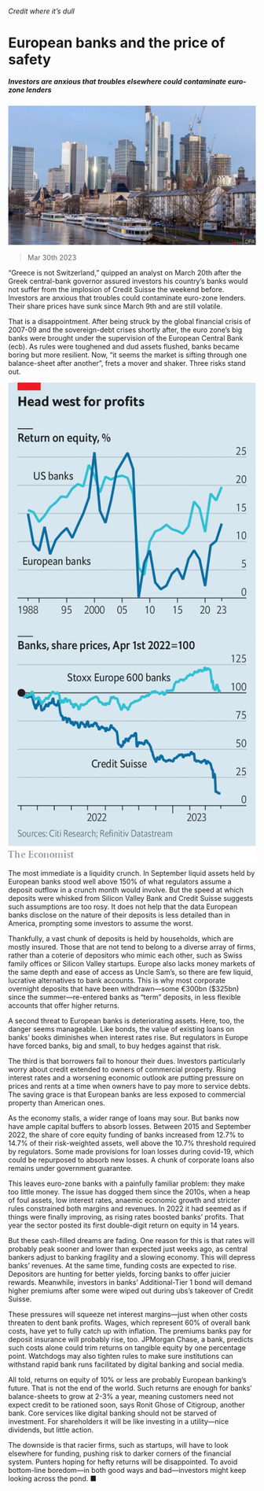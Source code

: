 ###### Credit where it’s dull

# European banks and the price of safety 

##### Investors are anxious that troubles elsewhere could contaminate euro-zone lenders 

![image](images/20230401_FNP504.jpg) 

> Mar 30th 2023 

“Greece is not Switzerland,” quipped an analyst on March 20th after the Greek central-bank governor assured investors his country’s banks would not suffer from the implosion of Credit Suisse the weekend before. Investors are anxious that troubles could contaminate euro-zone lenders. Their share prices have sunk since March 9th and are still volatile. 

That is a disappointment. After being struck by the global financial crisis of 2007-09 and the sovereign-debt crises shortly after, the euro zone’s big banks were brought under the supervision of the European Central Bank (ecb). As rules were toughened and dud assets flushed, banks became boring but more resilient. Now, “it seems the market is sifting through one balance-sheet after another”, frets a mover and shaker. Three risks stand out. 

![image](images/20230401_FNC568.png) 


The most immediate is a liquidity crunch. In September liquid assets held by European banks stood well above 150% of what regulators assume a deposit outflow in a crunch month would involve. But the speed at which deposits were whisked from Silicon Valley Bank and Credit Suisse suggests such assumptions are too rosy. It does not help that the data European banks disclose on the nature of their deposits is less detailed than in America, prompting some investors to assume the worst. 

Thankfully, a vast chunk of deposits is held by households, which are mostly insured. Those that are not tend to belong to a diverse array of firms, rather than a coterie of depositors who mimic each other, such as Swiss family offices or Silicon Valley startups. Europe also lacks money markets of the same depth and ease of access as Uncle Sam’s, so there are few liquid, lucrative alternatives to bank accounts. This is why most corporate overnight deposits that have been withdrawn—some €300bn ($325bn) since the summer—re-entered banks as “term” deposits, in less flexible accounts that offer higher returns.

A second threat to European banks is deteriorating assets. Here, too, the danger seems manageable. Like bonds, the value of existing loans on banks’ books diminishes when interest rates rise. But regulators in Europe have forced banks, big and small, to buy hedges against that risk. 

The third is that borrowers fail to honour their dues. Investors particularly worry about credit extended to owners of commercial property. Rising interest rates and a worsening economic outlook are putting pressure on prices and rents at a time when owners have to pay more to service debts. The saving grace is that European banks are less exposed to commercial property than American ones. 

As the economy stalls, a wider range of loans may sour. But banks now have ample capital buffers to absorb losses. Between 2015 and September 2022, the share of core equity funding of banks increased from 12.7% to 14.7% of their risk-weighted assets, well above the 10.7% threshold required by regulators. Some made provisions for loan losses during covid-19, which could be repurposed to absorb new losses. A chunk of corporate loans also remains under government guarantee.

This leaves euro-zone banks with a painfully familiar problem: they make too little money. The issue has dogged them since the 2010s, when a heap of foul assets, low interest rates, anaemic economic growth and stricter rules constrained both margins and revenues. In 2022 it had seemed as if things were finally improving, as rising rates boosted banks’ profits. That year the sector posted its first double-digit return on equity in 14 years.

But these cash-filled dreams are fading. One reason for this is that rates will probably peak sooner and lower than expected just weeks ago, as central bankers adjust to banking fragility and a slowing economy. This will depress banks’ revenues. At the same time, funding costs are expected to rise. Depositors are hunting for better yields, forcing banks to offer juicier rewards. Meanwhile, investors in banks’ Additional-Tier 1 bond will demand higher premiums after some were wiped out during ubs’s takeover of Credit Suisse.

These pressures will squeeze net interest margins—just when other costs threaten to dent bank profits. Wages, which represent 60% of overall bank costs, have yet to fully catch up with inflation. The premiums banks pay for deposit insurance will probably rise, too. JPMorgan Chase, a bank, predicts such costs alone could trim returns on tangible equity by one percentage point. Watchdogs may also tighten rules to make sure institutions can withstand rapid bank runs facilitated by digital banking and social media. 

All told, returns on equity of 10% or less are probably European banking’s future. That is not the end of the world. Such returns are enough for banks’ balance-sheets to grow at 2-3% a year, meaning customers need not expect credit to be rationed soon, says Ronit Ghose of Citigroup, another bank. Core services like digital banking should not be starved of investment. For shareholders it will be like investing in a utility—nice dividends, but little action. 

The downside is that racier firms, such as startups, will have to look elsewhere for funding, pushing risk to darker corners of the financial system. Punters hoping for hefty returns will be disappointed. To avoid bottom-line boredom—in both good ways and bad—investors might keep looking across the pond. ■


